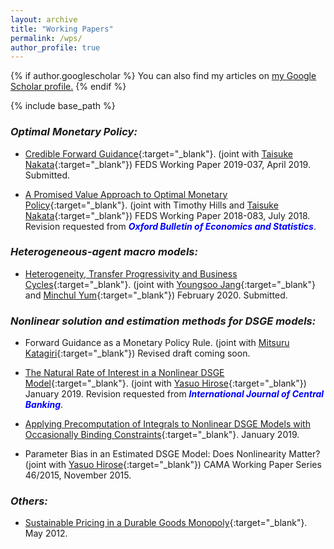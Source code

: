 ```yaml
---
layout: archive
title: "Working Papers"
permalink: /wps/
author_profile: true
---
```


{% if author.googlescholar %}
  You can also find my articles on <u><a href="{{author.googlescholar}}">my Google Scholar profile</a>.</u>
{% endif %}

{% include base_path %}

### *Optimal Monetary Policy:*

* [Credible Forward Guidance](https://www.federalreserve.gov/econres/feds/files/2019037pap.pdf){:target="_blank"}. (joint with [Taisuke Nakata](https://sites.google.com/site/taisukenakata/){:target="_blank"}) FEDS Working Paper 2019-037, April 2019. Submitted.

* [A Promised Value Approach to Optimal Monetary Policy](https://www.federalreserve.gov/econres/feds/files/2018083pap.pdf){:target="_blank"}. (joint with Timothy Hills and [Taisuke Nakata](https://sites.google.com/site/taisukenakata/){:target="_blank"}) FEDS Working Paper 2018-083, July 2018. Revision requested from <span style="color: blue; ">***Oxford Bulletin of Economics and Statistics***</span>.

### *Heterogeneous-agent macro models:*

* [Heterogeneity, Transfer Progressivity and Business Cycles](https://drive.google.com/file/d/1vW8i3IzULSe1yhjQC5vY8q-fE02pxHsl/view){:target="_blank"}. (joint with [Youngsoo Jang](https://sites.google.com/site/youngsoojangecon/){:target="_blank"} and [Minchul Yum](https://sites.google.com/site/minchulyum/research){:target="_blank"}) February 2020. Submitted.

### *Nonlinear solution and estimation methods for DSGE models:*

* Forward Guidance as a Monetary Policy Rule. (joint with [Mitsuru Katagiri](https://sites.google.com/site/mitsurukatagiri/){:target="_blank"}) Revised draft coming soon.

* [The Natural Rate of Interest in a Nonlinear DSGE Model](https://www.dropbox.com/s/j4nh0k3aamean6i/NaturalRateNonlinear15.pdf?dl=0){:target="_blank"}. (joint with [Yasuo Hirose](https://sites.google.com/site/yasuohirose/){:target="_blank"}) January 2019. Revision requested from <span style="color: blue; ">***International Journal of Central Banking***</span>. <!--The previous version is available as CAMA Working Paper Series 38/2017.-->

* [Applying Precomputation of Integrals to Nonlinear DSGE Models with Occasionally Binding Constraints](/files/method012419.pdf){:target="_blank"}. January 2019.

* Parameter Bias in an Estimated DSGE Model: Does Nonlinearity Matter? (joint with [Yasuo Hirose](https://sites.google.com/site/yasuohirose/){:target="_blank"}) CAMA Working Paper Series 46/2015, November 2015.

### *Others:*

* [Sustainable Pricing in a Durable Goods Monopoly](/files/NASM2013-492.pdf){:target="_blank"}. May 2012.

<!-- {% for post in site.publications reversed %}
  {% include archive-single.html %}
{% endfor %} -->
